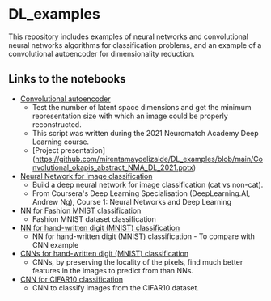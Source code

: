 # DL_examples
This repository includes examples of neural networks and convolutional neural networks algorithms for classification problems, and an example of a convolutional autoencoder for dimensionality reduction.

## Links to the notebooks
  * [Convolutional autoencoder](https://github.com/mirentamayoelizalde/DL_examples/blob/main/Convolutional_AutoEncoder.ipynb)
      - Test the number of latent space dimensions and get the minimum representation size with which an image could be properly reconstructed.
      - This script was written during the 2021 Neuromatch Academy Deep Learning course.
      - [Project presentation] (https://github.com/mirentamayoelizalde/DL_examples/blob/main/Convolutional_okapis_abstract_NMA_DL_2021.pptx)
  * [Neural Network for image classification](https://github.com/mirentamayoelizalde/DL_examples/blob/main/Deep_NN_cat_noncat_images.ipynb)
     - Build a deep neural network for image classification (cat vs non-cat).
     - From Coursera's Deep Learning Specialisation (DeepLearning.AI, Andrew Ng), Course 1: Neural Networks and Deep Learning
  * [NN for Fashion MNIST  classification](https://github.com/mirentamayoelizalde/DL_examples/blob/main/NNs_fashion_MNIST.ipynb)
     - Fashion MNIST dataset classification
  * [NN for hand-written digit (MNIST) classification](https://github.com/mirentamayoelizalde/DL_examples/blob/main/NNs_MNIST.ipynb)
     - NN for hand-written digit (MNIST) classification - To compare with CNN example
  * [CNNs for hand-written digit (MNIST) classification](https://github.com/mirentamayoelizalde/DL_examples/blob/main/CNNs_MNIST.ipynb)
     - CNNs, by preserving the locality of the pixels, find much better features in the images to predict from than NNs.
  * [CNN for CIFAR10 classification](https://github.com/mirentamayoelizalde/DL_examples/blob/main/CNNs_CIFAR10.ipynb)
     - CNN to classify images from the CIFAR10 dataset.




 
